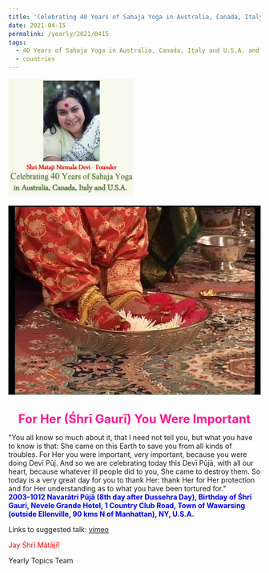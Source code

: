 ```yaml
---
title: 'Celebrating 40 Years of Sahaja Yoga in Australia, Canada, Italy and U.S.A. and its Culture, Post 16 on the Fourth Day of Vasant Navarātri'
date: 2021-04-15
permalink: /yearly/2021/0415
tags:
  - 40 Years of Sahaja Yoga in Australia, Canada, Italy and U.S.A. and its Culture
  - countries
---
```


<div style="text-align: left"><img src="/images/Celebrating40YearsSahajaYoga.png" width="250" /></div><br>

<div style="text-align: center"><img src="/images/image666.png" /></div>

<br>
<p style="color:DeepPink; text-align:center">
<font size="+2"><b>For Her (Śhrī Gaurī) You Were Important</b><br></font>
</p>

<p>
"You all know so much about it, that I need not tell you, but what you have to know is that: She came on this Earth to save you from all kinds of troubles. For Her you were important, very important, because you were doing Devī Pūj. And so we are celebrating today this Devī Pūjā, with all our heart, because whatever ill people did to you, She came to destroy them. So today is a very great day for you to thank Her: thank Her for Her protection and for Her understanding as to what you have been tortured for."<br>
<font color="blue"><b>2003-1012 Navarātri Pūjā (8th day after Dussehra Day), Birthday of Śhrī Gaurī, Nevele Grande Hotel, 1 Country Club Road, Town of Wawarsing (outside Ellenville, 90 kms N of Manhattan), NY, U.S.A.</b></font><br>
</p>

Links to suggested talk: <a href="https://vimeo.com/25790224"> vimeo</a><br>

<p style="color:red;">Jay Śhrī Mātājī!<br></p>

Yearly Topics Team